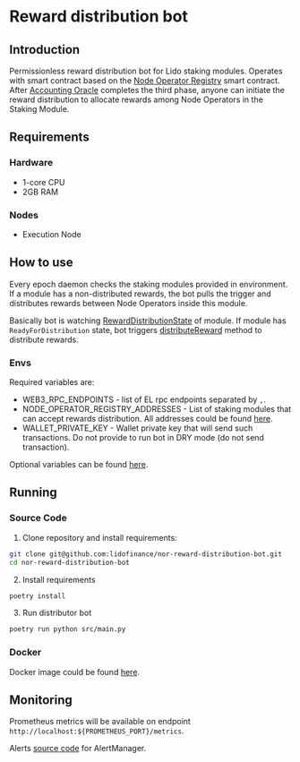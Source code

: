 # Reward distribution bot

## Introduction

Permissionless reward distribution bot for Lido staking modules. Operates with smart contract based on the [Node Operator Registry](/contracts/node-operators-registry) smart contract. 
After [Accounting Oracle](https://docs.lido.fi/guides/oracle-spec/accounting-oracle) completes the third phase, anyone can initiate the reward distribution to allocate rewards among Node Operators in the Staking Module.

## Requirements

### Hardware

- 1-core CPU
- 2GB RAM

### Nodes

- Execution Node

## How to use

Every epoch daemon checks the staking modules provided in environment. If a module has a non-distributed rewards, the bot pulls the trigger and distributes rewards between Node Operators inside this module.

Basically bot is watching [RewardDistributionState](https://docs.lido.fi/contracts/node-operators-registry#getrewarddistributionstate) of module. 
If module has `ReadyForDistribution` state, bot triggers [distributeReward](https://docs.lido.fi/contracts/node-operators-registry#distributereward) method to distribute rewards.

### Envs

Required variables are:
- WEB3_RPC_ENDPOINTS - list of EL rpc endpoints separated by `,`.
- NODE_OPERATOR_REGISTRY_ADDRESSES - List of staking modules that can accept rewards distribution. All addresses could be found [here](https://docs.lido.fi/deployed-contracts/).
- WALLET_PRIVATE_KEY - Wallet private key that will send such transactions. Do not provide to run bot in DRY mode (do not send transaction).

Optional variables can be found [here](https://github.com/lidofinance/nor-reward-distribution-bot?tab=readme-ov-file#optional).

## Running

### Source Code

1. Clone repository and install requirements:

```bash
git clone git@github.com:lidofinance/nor-reward-distribution-bot.git
cd nor-reward-distribution-bot
```

2. Install requirements
```bash
poetry install
```

3. Run distributor bot
```bash
poetry run python src/main.py
```

### Docker

Docker image could be found [here](https://docs.lido.fi/guides/tooling#reward-distribution-bot).

## Monitoring

Prometheus metrics will be available on endpoint `http://localhost:${PROMETHEUS_PORT}/metrics`.

Alerts [source code](https://github.com/lidofinance/nor-reward-distribution-bot/blob/main/alerts/alerts.yml) for AlertManager.
